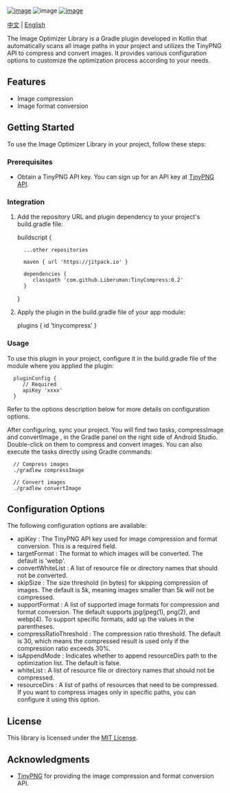 [![image](https://jitpack.io/v/Liberuman/ShadowDrawable.svg)](https://jitpack.io/Liberuman/TinyCompress)
![image](https://img.shields.io/badge/build-passing-brightgreen.svg)
[![image](https://img.shields.io/packagist/l/doctrine/orm.svg)](https://github.com/Liberuman/TinyCompress/blob/master/LICENSE)

[中文](README_CN.md) | [English](README.md)

The Image Optimizer Library is a Gradle plugin developed in Kotlin that automatically scans all image paths in your project and utilizes the TinyPNG API to compress and convert images. It provides various configuration options to customize the optimization process according to your needs.

## Features
- Image compression
- Image format conversion

## Getting Started
To use the Image Optimizer Library in your project, follow these steps:

### Prerequisites
- Obtain a TinyPNG API key. You can sign up for an API key at [TinyPNG API](https://tinypng.com/developers).

### Integration
1. Add the repository URL and plugin dependency to your project's  build.gradle  file:


      buildscript {
      
         ...other repositories
      
         maven { url 'https://jitpack.io' }
      
         dependencies {
            classpath 'com.github.Liberuman:TinyCompress:0.2'
         }
      }

3. Apply the plugin in the  build.gradle  file of your app module:


      plugins {
         id 'tinycompress'
      }

### Usage
To use this plugin in your project, configure it in the build.gradle file of the module where you applied the plugin:


      pluginConfig {
         // Required
         apiKey 'xxxx'
      }

Refer to the options description below for more details on configuration options.

After configuring, sync your project. You will find two tasks,  compressImage  and  convertImage , in the Gradle panel on the right side of Android Studio. Double-click on them to compress and convert images. You can also execute the tasks directly using Gradle commands:

      // Compress images
      ./gradlew compressImage

      // Convert images
      ./gradlew convertImage

## Configuration Options
The following configuration options are available:

-  apiKey : The TinyPNG API key used for image compression and format conversion. This is a required field.
-  targetFormat : The format to which images will be converted. The default is 'webp'.
-  convertWhiteList : A list of resource file or directory names that should not be converted.
-  skipSize : The size threshold (in bytes) for skipping compression of images. The default is 5k, meaning images smaller than 5k will not be compressed.
-  supportFormat : A list of supported image formats for compression and format conversion. The default supports jpg/jpeg(1), png(2), and webp(4). To support specific formats, add up the values in the parentheses.
-  compressRatioThreshold : The compression ratio threshold. The default is 30, which means the compressed result is used only if the compression ratio exceeds 30%.
-  isAppendMode : Indicates whether to append resourceDirs path to the optimization list. The default is false.
-  whiteList : A list of resource file or directory names that should not be compressed.
-  resourceDirs : A list of paths of resources that need to be compressed. If you want to compress images only in specific paths, you can configure it using this option.

## License
This library is licensed under the [MIT License](LICENSE).

## Acknowledgments
- [TinyPNG](https://tinypng.com) for providing the image compression and format conversion API.